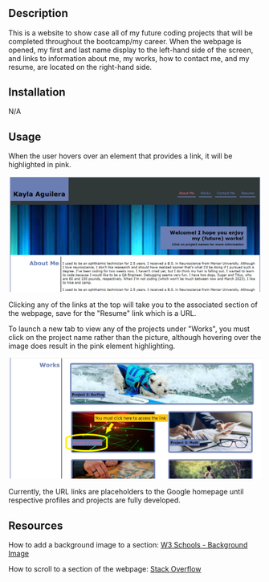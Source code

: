 # <Portfolio>

## Description

This is a website to show case all of my future coding projects that will be completed throughout the bootcamp/my career. When the webpage is opened, my first and last name display to the left-hand side of the screen, and links to information about me, my works, how to contact me, and my resume, are located on the right-hand side.

## Installation

N/A

## Usage

When the user hovers over an element that provides a link, it will be highlighted in pink.

![alt text](./assets/images/Highlight.png)

Clicking any of the links at the top will take you to the associated section of the webpage, save for the "Resume" link which is a URL.

To launch a new tab to view any of the projects under "Works", you must click on the project name rather than the picture, although hovering over the image does result in the pink element highlighting.

![alt text](./assets/images/Clicking.png)

Currently, the URL links are placeholders to the Google homepage until respective profiles and projects are fully developed.

## Resources

How to add a background image to a section: <a href="https://www.w3schools.com/cssref/pr_background-image.php">W3 Schools - Background Image</a>

How to scroll to a section of the webpage: <a href="https://stackoverflow.com/questions/24739126/scroll-to-a-specific-element-using-html">Stack Overflow</a>